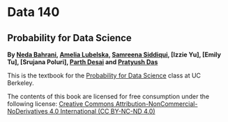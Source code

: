 # Data 140

## Probability for Data Science

**By [Neda Bahrani](https://www.linkedin.com/in/neda-bahrani-654125186/), [Amelia Lubelska](https://www.linkedin.com/in/amelia-lubelska-548370221/), [Samreena Siddiqui](https://www.linkedin.com/in/samreenasiddiqui/), [Izzie Yu], [Emily Tu], [Srujana Poluri], [Parth Desai](http://linkedin.com/in/parth-desai-70641316b) and [Pratyush Das](http://linkedin.com/in/pratdas)**



This is the textbook for the [Probability for Data Science](http://prob140.org/) class at UC Berkeley.




The contents of this book are licensed for free consumption under the following license:
[Creative Commons Attribution-NonCommercial-NoDerivatives 4.0 International (CC BY-NC-ND 4.0)](https://creativecommons.org/licenses/by-nc-nd/4.0/)
